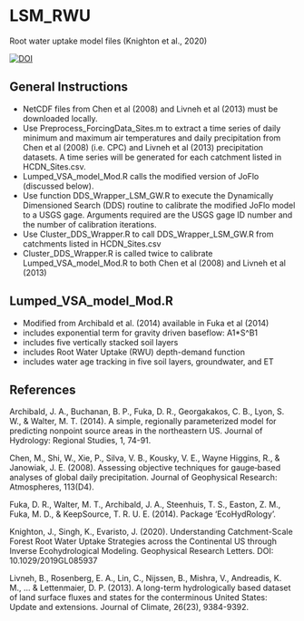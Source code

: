 # LSM_RWU
Root water uptake model files (Knighton et al., 2020)

[![DOI](https://zenodo.org/badge/216648866.svg)](https://zenodo.org/badge/latestdoi/216648866)

## General Instructions
* NetCDF files from Chen et al (2008) and Livneh et al (2013) must be downloaded locally.
* Use Preprocess_ForcingData_Sites.m to extract a time series of daily minimum and maximum air temperatures and daily precipitation from Chen et al (2008) (i.e. CPC) and Livneh et al (2013) precipitation datasets. A time series will be generated for each catchment listed in HCDN_Sites.csv. 
* Lumped_VSA_model_Mod.R calls the modified version of JoFlo (discussed below). 
* Use function DDS_Wrapper_LSM_GW.R to execute the Dynamically Dimensioned Search (DDS) routine to calibrate the modified JoFlo model to a USGS gage. Arguments required are the USGS gage ID number and the number of calibration iterations.
* Use Cluster_DDS_Wrapper.R to call DDS_Wrapper_LSM_GW.R from catchments listed in HCDN_Sites.csv
* Cluster_DDS_Wrapper.R is called twice to calibrate Lumped_VSA_model_Mod.R to both Chen et al (2008) and Livneh et al (2013)

## Lumped_VSA_model_Mod.R

* Modified from Archibald et al. (2014) available in Fuka et al (2014)
* includes exponential term for gravity driven baseflow: A1*S^B1
* includes five vertically stacked soil layers
* includes Root Water Uptake (RWU) depth-demand function 
* includes water age tracking in five soil layers, groundwater, and ET

## References
Archibald, J. A., Buchanan, B. P., Fuka, D. R., Georgakakos, C. B., Lyon, S. W., & Walter, M. T. (2014). A simple, regionally parameterized model for predicting nonpoint source areas in the northeastern US. Journal of Hydrology: Regional Studies, 1, 74-91.

Chen, M., Shi, W., Xie, P., Silva, V. B., Kousky, V. E., Wayne Higgins, R., & Janowiak, J. E. (2008). Assessing objective techniques for gauge‐based analyses of global daily precipitation. Journal of Geophysical Research: Atmospheres, 113(D4).

Fuka, D. R., Walter, M. T., Archibald, J. A., Steenhuis, T. S., Easton, Z. M., Fuka, M. D., & KeepSource, T. R. U. E. (2014). Package ‘EcoHydRology’.

Knighton, J., Singh, K., Evaristo, J. (2020). Understanding Catchment-Scale Forest Root Water Uptake Strategies across the Continental US through Inverse Ecohydrological Modeling. Geophysical Research Letters. DOI: 10.1029/2019GL085937

Livneh, B., Rosenberg, E. A., Lin, C., Nijssen, B., Mishra, V., Andreadis, K. M., ... & Lettenmaier, D. P. (2013). A long-term hydrologically based dataset of land surface fluxes and states for the conterminous United States: Update and extensions. Journal of Climate, 26(23), 9384-9392.
